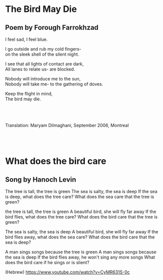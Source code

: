 # The Bird May Die
## Poem by Forough Farrokhzad

I feel sad,
I feel blue.  

I go outside and rub my cold fingers-  
on the sleek shell of the silent night.

I see that all lights of contact are dark,  
All lanes to relate us- are blocked.

Nobody will introduce me to the sun,  
Nobody will take me- to the gathering of doves.

Keep the flight in mind,  
The bird may die.
<br> 
<br>  
<br>
<br>
Translation: Maryam Dilmaghani, September 2006, Montreal
<br> 
<br>  
<br>

# What does the bird care
## Song by Hanoch Levin

The tree is tall, the tree is green
The sea is salty, the sea is deep
If the sea is deep, what does the tree care?
What does the sea care that the tree is green?
 
the tree is tall, the tree is green
A beautiful bird, she will fly far away
If the bird flies, what does the tree care?
What does the bird care that the tree is green?
 
The sea is salty, the sea is deep
A beautiful bird, she will fly far away
If the bird flies away, what does the sea care?
What does the bird care that the sea is deep?
 
A man sings songs because the tree is green
A man sings songs because the sea is deep
If the bird flies away, he won't sing any more songs
What does the bird care if he sings or is slient?

(Hebrew) https://www.youtube.com/watch?v=CyMR631S-0c
